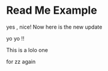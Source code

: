 # Read Me Example
yes , nice!
Now here is the new update

yo yo !!

This is a lolo  one

for zz again
